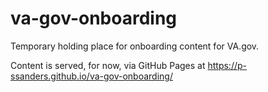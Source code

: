 # va-gov-onboarding

Temporary holding place for onboarding content for VA.gov.

Content is served, for now, via GitHub Pages at https://p-ssanders.github.io/va-gov-onboarding/
